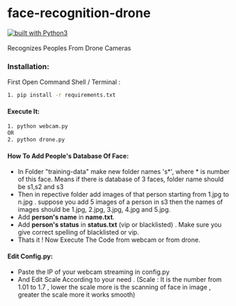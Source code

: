 # face-recognition-drone
[![built with Python3](https://img.shields.io/badge/built%20with-Python3-red.svg)](https://www.python.org/)<br><br>
Recognizes Peoples From Drone Cameras<br>
### Installation:
First Open Command Shell / Terminal :

```bash
1. pip install -r requirements.txt
```
#### Execute It:
```bash
1. python webcam.py
OR
2. python drone.py
```
#### How To Add People's Database Of Face:
  - In Folder "training-data" make new folder names 's*', where * is number of this face. Means if there is database of 3 faces, folder name should be s1,s2 and s3
  - Then in repective folder add images of that person starting from 1.jpg to n.jpg . suppose you add 5 images of a person in s3 then the names of images should be 1.jpg, 2.jpg, 3.jpg, 4.jpg and 5.jpg.
  - Add **person's name** in **name.txt**.
  - Add **person's status** in **status.txt** (vip or blacklisted) . Make sure you give correct spelling of blacklisted or vip.
  - Thats it ! Now Execute The Code from webcam or from drone.

#### Edit Config.py:
  - Paste the IP of your webcam streaming in config.py
  - And Edit Scale According to your need . (Scale : It is the number from 1.01 to 1.7 , lower the scale more is the scanning of face in image , greater the scale more it works smooth)

